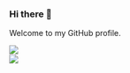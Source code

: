 ### Hi there 👋

Welcome to my GitHub profile.

<a>
<img align="left" src="https://github-readme-stats.vercel.app/api?username=TheoBearman&show_icons=true&count_private=true" />
</a>
<br>
<a>
<img align="left" src="https://github-readme-stats.vercel.app/api/top-langs/?username=TheoBearman&show_icons=true&count_private=true" />
</a>

<!--
**TheoBearman/TheoBearman** is a ✨ _special_ ✨ repository because its `README.md` (this file) appears on your GitHub profile.

Here are some ideas to get you started:

- 🔭 I’m currently working on ...
- 🌱 I’m currently learning ...
- 👯 I’m looking to collaborate on ...
- 🤔 I’m looking for help with ...
- 💬 Ask me about ...
- 📫 How to reach me: ...
- 😄 Pronouns: ...
- ⚡ Fun fact: ...
-->

